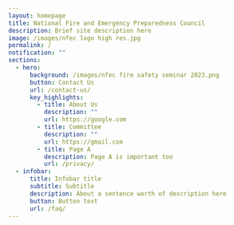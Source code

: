 ```yaml
---
layout: homepage
title: National Fire and Emergency Preparedness Council
description: Brief site description here
image: /images/nfec logo high res.jpg
permalink: /
notification: ""
sections:
  - hero:
      background: /images/nfec fire safety seminar 2023.png
      button: Contact Us
      url: /contact-us/
      key_highlights:
        - title: About Us
          description: ""
          url: https://google.com
        - title: Committee
          description: ""
          url: https://gmail.com
        - title: Page A
          description: Page A is important too
          url: /privacy/
  - infobar:
      title: Infobar title
      subtitle: Subtitle
      description: About a sentence worth of description here
      button: Button text
      url: /faq/
---
```

